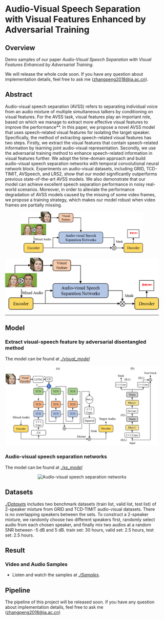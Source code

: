 # Audio-Visual Speech Separation with Visual Features Enhanced by Adversarial Training

## Overview
Demo samples of our paper *Audio-Visual Speech Separation with Visual Features Enhanced by Adversarial Training*. 

We will release the whole code soon. If you have any question about implementation details, feel free to ask me (zhangpeng2018@ia.ac.cn).

## Abstract
Audio-visual speech separation (AVSS) refers to separating individual voice from an audio mixture of multiple simultaneous talkers by conditioning on visual features. For the
AVSS task, visual features play an important role, based on which we manage to extract more effective visual features to improve the performance**. In this paper, we propose a novel AVSS model that uses speech-related visual features for isolating the target speaker. Specifically, the method of extracting speech-related visual features has two steps. Firstly, we extract the visual features that contain speech-related information by learning joint audio-visual representation. Secondly, we use the adversarial training method
to enhance speech-related information in visual features further. We adopt the time-domain approach and build audio-visual speech separation networks with temporal convolutional neural network block. Experiments on audio-visual datasets, including GRID, TCD-TIMIT, AVSpeech, and LRS2, show that our model significantly outperforms previous state-of-the-art AVSS models. We also demonstrate that our model can achieve excellent speech separation performance in noisy real-world scenarios. Moreover, in order to alleviate the performance degradation of AVSS models caused by the missing of some video frames, we propose a training strategy, which makes our model robust when video frames are partially missing. 

<div align=center><img width="400" src="https://github.com/aispeech-lab/advr-avss/blob/master/image/Figure2.png" alt="The framework of our model"/></div>

![](./image/Figure2.png)
****************************************************************************

## Model
### Extract visual-speech feature by adversarial disentangled method
The model can be found at [*./visual_model*](./visual_model)
<div align=center><img width="500" src="./Image/Figure4.png" alt="Visual model of extracting visual-speech feature"/></div>

### Audio-visual speech separation networks
The model can be found at [*./ss_model*](./ss_model)
<div align=center><img width="500" src="./Image/Figure5.png" alt="Audio-visual speech separation networks"/></div>

## Datasets
[*./Datasets*](./Datasets) includes two benchmark datasets (train list, valid list, test list) of 2-speaker mixture from GRID and TCD-TIMIT audio-visual datasets. There is no overlapping speakers between the sets. To construct a 2-speaker mixture, we randomly choose two different speakers first, randomly select audio from each chosen speaker, and finally mix two audios at a random SNR between -5 dB and 5 dB. train set: 30 hours, valid set: 2.5 hours, test set: 2.5 hours.

## Result
### Video and Audio Samples
- Listen and watch the samples at [*./Samples*](./Samples).

## Pipeline
The pipeline of this project will be released soon. If you have any question about implementation details, feel free to ask me (zhangpeng2018@ia.ac.cn)
